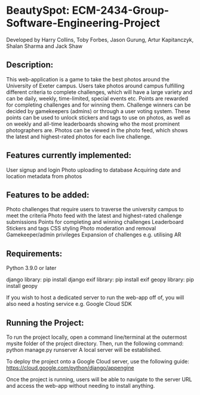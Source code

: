# BeautySpot: ECM-2434-Group-Software-Engineering-Project

Developed by Harry Collins, Toby Forbes, Jason Gurung, Artur Kapitanczyk, Shalan Sharma and Jack Shaw

Description:
------------

This web-application is a game to take the best photos around the University of Exeter campus.
Users take photos around campus fulfilling different criteria to complete challenges, which will have a large variety and can be daily, weekly, time-limited, special events etc.
Points are rewarded for completing challenges and for winning them. Challenge winners can be decided by gamekeepers (admins) or through a user voting system.
These points can be used to unlock stickers and tags to use on photos, as well as on weekly and all-time leaderboards showing who the most prominent photographers are.
Photos can be viewed in the photo feed, which shows the latest and highest-rated photos for each live challenge.

Features currently implemented:
-------------------------------

User signup and login
Photo uploading to database
Acquiring date and location metadata from photos

Features to be added:
---------------------

Photo challenges that require users to traverse the university campus to meet the criteria
Photo feed with the latest and highest-rated challenge submissions
Points for completing and winning challenges
Leaderboard
Stickers and tags
CSS styling
Photo moderation and removal
Gamekeeper/admin privileges
Expansion of challenges e.g. utilising AR

Requirements:
-------------

Python 3.9.0 or later

django library:
	pip install django
exif library:
	pip install exif
geopy library:
	pip install geopy
	
If you wish to host a dedicated server to run the web-app off of, you will also need a hosting service e.g. Google Cloud SDK

Running the Project:
--------------------

To run the project locally, open a command line/terminal at the outermost mysite folder of the project directory. Then, run the following command:
	python manage.py runserver
A local server will be established.

To deploy the project onto a Google Cloud server, use the following guide:
	https://cloud.google.com/python/django/appengine
	
Once the project is running, users will be able to navigate to the server URL and access the web-app without needing to install anything.


	


